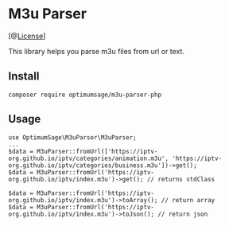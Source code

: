 # M3u Parser
[@[License](https://img.shields.io/github/license/optimumsage/m3u-parser-php)]


This library helps you parse m3u files from url or text.

## Install
`composer require optimumsage/m3u-parser-php`

## Usage
```
use OptimumSage\M3uParser\M3uParser;
...
$data = M3uParser::fromUrl(['https://iptv-org.github.io/iptv/categories/animation.m3u', 'https://iptv-org.github.io/iptv/categories/business.m3u'])->get();
$data = M3uParser::fromUrl('https://iptv-org.github.io/iptv/index.m3u')->get(); // returns stdClass

$data = M3uParser::fromUrl('https://iptv-org.github.io/iptv/index.m3u')->toArray(); // return array
$data = M3uParser::fromUrl('https://iptv-org.github.io/iptv/index.m3u')->toJson(); // return json
```
